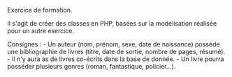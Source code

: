 Exercice de formation.

Il s'agit de créer des classes en PHP, basées sur la modélisation réalisée pour un autre exercice. 

Consignes : - Un auteur (nom, prénom, sexe, date de naissance) possède une bibliographie de livres (titre, date de sortie, nombre de pages, résumé). 
            - Il n'y aura as de livres co-écrits dans la base de donnée.
            - Un livre pourra posséder plusieurs genres (roman, fantastique, policier...).
